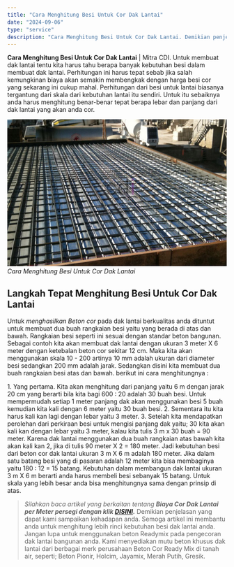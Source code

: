 ```yaml
---
title: "Cara Menghitung Besi Untuk Cor Dak Lantai"
date: "2024-09-06"
type: "service"
description: "Cara Menghitung Besi Untuk Cor Dak Lantai. Demikian penjelasan yang dapat kami sampaikan kehadapan anda. Semoga artikel ini membantu anda untuk menghitung le..."
---
```


**Cara Menghitung Besi Untuk Cor Dak Lantai** | Mitra CDI. Untuk membuat dak lantai tentu kita harus tahu berapa banyak kebutuhan besi dalam membuat dak lantai. Perhitungan ini harus tepat sebab jika salah kemungkinan biaya akan semakin membengkak dengan harga besi cor yang sekarang ini cukup mahal. Perhitungan dari besi untuk lantai biasanya tergantung dari skala dari kebutuhan lantai itu sendiri. Untuk itu sebaiknya anda harus menghitung benar-benar tepat berapa lebar dan panjang dari dak lantai yang akan anda cor.

![Cara Menghitung Besi Untuk Cor Dak Lantai](/images/blog/pasang-bondek.jpg)
*Cara Menghitung Besi Untuk Cor Dak Lantai*

 ## Langkah Tepat Menghitung Besi Untuk Cor Dak Lantai
    
Untuk _menghasilkan Beton cor_ pada dak lantai berkualitas anda dituntut untuk membuat dua buah rangkaian besi yaitu yang berada di atas dan bawah. Rangkaian besi seperti ini sesuai dengan standar beton bangunan. Sebagai contoh kita akan membuat dak lantai dengan ukuran 3 meter X 6 meter dengan ketebalan beton cor sekitar 12 cm. Maka kita akan menggunakan skala 10 - 200 artinya 10 mm adalah ukuran dari diameter besi sedangkan 200 mm adalah jarak. Sedangkan disini kita membuat dua buah rangkaian besi atas dan bawah. berikut ini cara menghitungnya :

1\. Yang pertama. Kita akan menghitung dari panjang yaitu 6 m dengan jarak 20 cm yang berarti bila kita bagi 600 : 20 adalah 30 buah besi. Untuk mempermudah setiap 1 meter panjang dak akan menggunakan besi 5 buah kemudian kita kali dengan 6 meter yaitu 30 buah besi.
2\. Sementara itu kita harus kali kan lagi dengan lebar yaitu 3 meter.
3\. Setelah kita mendapatkan perolehan dari perkiraan besi untuk mengisi panjang dak yaitu; 30 kita akan kali kan dengan lebar yaitu 3 meter, kalau kita tulis 3 m x 30 buah = 90 meter. Karena dak lantai menggunakan dua buah rangkaian atas bawah kita akan kali kan 2, jika di tulis 90 meter X 2 = 180 meter.
Jadi kebutuhan besi dari beton cor dak lantai ukuran 3 m X 6 m adalah 180 meter. Jika dalam satu batang besi yang di pasaran adalah 12 meter kita bisa membaginya yaitu 180 : 12 = 15 batang. Kebutuhan dalam membangun dak lantai ukuran 3 m X 6 m berarti anda harus membeli besi sebanyak 15 batang. Untuk skala yang lebih besar anda bisa menghitungnya sama dengan prinsip di atas.
> _Silahkan baca artikel yang berkaitan tentang **Biaya Cor Dak Lantai per Meter persegi dengan klik [DISINI](/blog/biaya-cor-dak-lantai-beton-per-m2).**_
Demikian penjelasan yang dapat kami sampaikan kehadapan anda. Semoga artikel ini membantu anda untuk menghitung lebih rinci kebutuhan besi dak lantai anda. Jangan lupa untuk menggunakan beton Readymix pada pengecoran dak lantai bangunan anda. Kami menyediakan mutu beton khusus dak lantai dari berbagai merk perusahaan Beton Cor Ready Mix di tanah air, seperti; Beton Pionir, Holcim, Jayamix, Merah Putih, Gresik.
